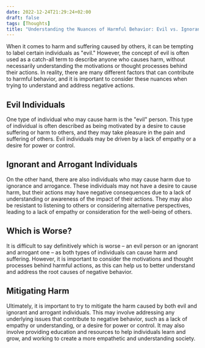 ```yaml
---
date: 2022-12-24T21:29:24+02:00
draft: false
tags: [Thoughts]
title: "Understanding the Nuances of Harmful Behavior: Evil vs. Ignorance and Arrogance"
---
```


When it comes to harm and suffering caused by others, it can be tempting to label certain individuals as "evil."
However, the concept of evil is often used as a catch-all term to describe anyone who causes harm, without necessarily understanding the motivations or thought processes behind their actions.
In reality, there are many different factors that can contribute to harmful behavior, and it is important to consider these nuances when trying to understand and address negative actions.

## Evil Individuals

One type of individual who may cause harm is the "evil" person.
This type of individual is often described as being motivated by a desire to cause suffering or harm to others, and they may take pleasure in the pain and suffering of others.
Evil individuals may be driven by a lack of empathy or a desire for power or control.

## Ignorant and Arrogant Individuals

On the other hand, there are also individuals who may cause harm due to ignorance and arrogance.
These individuals may not have a desire to cause harm, but their actions may have negative consequences due to a lack of understanding or awareness of the impact of their actions.
They may also be resistant to listening to others or considering alternative perspectives, leading to a lack of empathy or consideration for the well-being of others.

## Which is Worse?

It is difficult to say definitively which is worse – an evil person or an ignorant and arrogant one – as both types of individuals can cause harm and suffering.
However, it is important to consider the motivations and thought processes behind harmful actions, as this can help us to better understand and address the root causes of negative behavior.

## Mitigating Harm

Ultimately, it is important to try to mitigate the harm caused by both evil and ignorant and arrogant individuals.
This may involve addressing any underlying issues that contribute to negative behavior, such as a lack of empathy or understanding, or a desire for power or control.
It may also involve providing education and resources to help individuals learn and grow, and working to create a more empathetic and understanding society.
